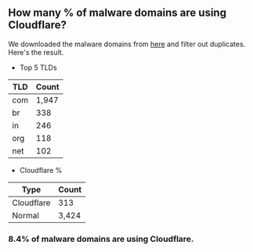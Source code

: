 ## How many % of malware domains are using Cloudflare?


We downloaded the malware domains from [here](https://urlhaus.abuse.ch) and filter out duplicates.
Here's the result.


[//]: # (start replacement)


- Top 5 TLDs

| TLD | Count |
| --- | --- |
| com | 1,947 |
| br | 338 |
| in | 246 |
| org | 118 |
| net | 102 |


- Cloudflare %

| Type | Count |
| --- | --- |
| Cloudflare | 313 |
| Normal | 3,424 |


### 8.4% of malware domains are using Cloudflare.